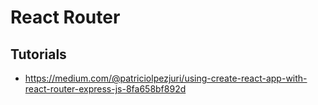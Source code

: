 # React Router

## Tutorials

* https://medium.com/@patriciolpezjuri/using-create-react-app-with-react-router-express-js-8fa658bf892d
